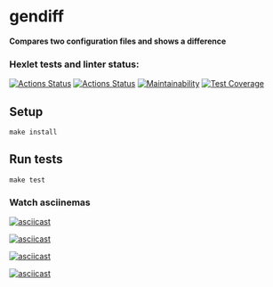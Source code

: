 # gendiff

**Compares two configuration files and shows a difference**


### Hexlet tests and linter status:
[![Actions Status](https://github.com/NastyaSinitsyna/frontend-project-46/actions/workflows/hexlet-check.yml/badge.svg)](https://github.com/NastyaSinitsyna/frontend-project-46/actions)
[![Actions Status](https://github.com/NastyaSinitsyna/frontend-project-46/actions/workflows/gendiff.yml/badge.svg)](https://github.com/NastyaSinitsyna/frontend-project-46/actions)
[![Maintainability](https://api.codeclimate.com/v1/badges/4c21a1b4757df2ce62ac/maintainability)](https://codeclimate.com/github/NastyaSinitsyna/frontend-project-46/maintainability)
[![Test Coverage](https://api.codeclimate.com/v1/badges/4c21a1b4757df2ce62ac/test_coverage)](https://codeclimate.com/github/NastyaSinitsyna/frontend-project-46/test_coverage)


## Setup

```
make install
```


## Run tests

```
make test
```


### Watch asciinemas
[![asciicast](https://asciinema.org/a/uh5qEARJV1lvTtdecnPhbiisD.png)](https://asciinema.org/a/uh5qEARJV1lvTtdecnPhbiisD)

[![asciicast](https://asciinema.org/a/4EAP7M2si3KHqKFOEquhb9ViM.png)](https://asciinema.org/a/4EAP7M2si3KHqKFOEquhb9ViM)

[![asciicast](https://asciinema.org/a/jHd7gpc9hA0363OPf58Ec91ha.png)](https://asciinema.org/a/jHd7gpc9hA0363OPf58Ec91ha)

[![asciicast](https://asciinema.org/a/FDS7b4X3vXUkAOPaQPeevCs0k.png)](https://asciinema.org/a/FDS7b4X3vXUkAOPaQPeevCs0k)
